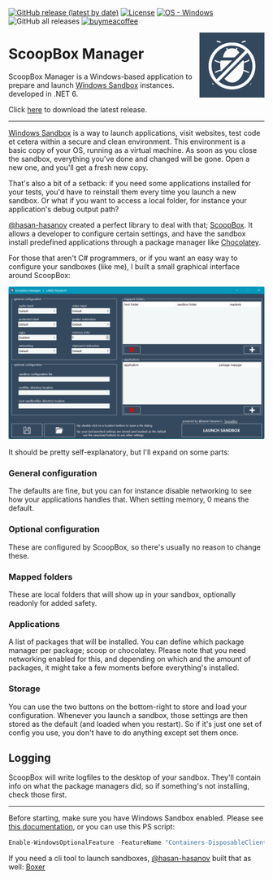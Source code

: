 [![GitHub release (latest by date)](https://img.shields.io/github/v/release/LAB02-Research/ScoopBoxManager)](https://github.com/LAB02-Research/ScoopBoxManager/releases/)
[![License](https://img.shields.io/badge/License-MIT-blue)](#license)
[![OS - Windows](https://img.shields.io/badge/OS-Windows-blue?logo=windows&logoColor=white)](https://www.microsoft.com/ "Go to Microsoft homepage")
![GitHub all releases](https://img.shields.io/github/downloads/LAB02-Research/ScoopBoxManager/total?color=blue)
[![buymeacoffee](https://img.shields.io/badge/BuyMeACoffee-Donate-blue.svg)](https://www.buymeacoffee.com/lab02research)

<a href="https://github.com/LAB02-Research/ScoopBoxManager/">
    <img src="https://raw.githubusercontent.com/LAB02-Research/ScoopBoxManager/main/images/logo_128.png" alt="ScoopBoxManager logo" title="ScoopBoxManager" align="right" height="128" />
</a>

# ScoopBox Manager

ScoopBox Manager is a Windows-based application to prepare and launch [Windows Sandbox](https://docs.microsoft.com/en-us/windows/security/threat-protection/windows-sandbox/windows-sandbox-overview) instances. developed in .NET 6.

Click [here](https://github.com/LAB02-Research/ScoopBoxManager/releases/latest/download/ScoopBoxManager.zip) to download the latest release.

----

[Windows Sandbox](https://docs.microsoft.com/en-us/windows/security/threat-protection/windows-sandbox/windows-sandbox-overview) is a way to launch applications, visit websites, test code et cetera within a secure and clean environment. This environment is a basic copy of your OS, running as a virtual machine. As soon as you close the sandbox, everything you've done and changed will be gone. Open a new one, and you'll get a fresh new copy.

That's also a bit of a setback: if you need some applications installed for your tests, you'd have to reinstall them every time you launch a new sandbox. Or what if you want to access a local folder, for instance your application's debug output path?

[@hasan-hasanov](https://github.com/hasan-hasanov) created a perfect library to deal with that; [ScoopBox](https://github.com/hasan-hasanov/ScoopBox). It allows a developer to configure certain settings, and have the sandbox install predefined applications through a package manager like [Chocolatey](https://chocolatey.org/).

For those that aren't C# programmers, or if you want an easy way to configure your sandboxes (like me), I built a small graphical interface around ScoopBox:

![Interface](https://raw.githubusercontent.com/LAB02-Research/ScoopBoxManager/main/images/main_interface.png)

It should be pretty self-explanatory, but I'll expand on some parts:

### General configuration

The defaults are fine, but you can for instance disable networking to see how your applications handles that. When setting memory, 0 means the default.

### Optional configuration

These are configured by ScoopBox, so there's usually no reason to change these.

### Mapped folders

These are local folders that will show up in your sandbox, optionally readonly for added safety.

### Applications

A list of packages that will be installed. You can define which package manager per package; scoop or chocolatey. Please note that you need networking enabled for this, and depending on which and the amount of packages, it might take a few moments before everything's installed.

### Storage

You can use the two buttons on the bottom-right to store and load your configuration. Whenever you launch a sandbox, those settings are then stored as the default (and loaded when you restart). So if it's just one set of config you use, you don't have to do anything except set them once.

## Logging

ScoopBox will write logfiles to the desktop of your sandbox. They'll contain info on what the package managers did, so if something's not installing, check those first.

---

Before starting, make sure you have Windows Sandbox enabled. Please see [this documentation](https://docs.microsoft.com/en-us/windows/security/threat-protection/windows-sandbox/windows-sandbox-overview#installation), or you can use this PS script:

```powershell
Enable-WindowsOptionalFeature -FeatureName "Containers-DisposableClientVM" -All -Online
```

If you need a cli tool to launch sandboxes, [@hasan-hasanov](https://github.com/hasan-hasanov) built that as well: [Boxer](https://github.com/hasan-hasanov/Boxer)
